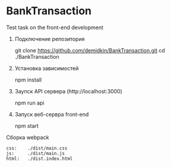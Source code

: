 # BankTransaction
Test task on the front-end development

1. Подключение репозитория  

    git clone https://github.com/demidkin/BankTransaction.git
    cd ./BankTransaction

2. Установка зависимостей

    npm install

3. Заупск API сервера (http://localhost:3000)

    npm run api

4. Запуск веб-сервра front-end

    npm start


Сборка webpack

    css:    ./dist/main.css
    js:     ./dist/main.js
    html:   ./dist.index.html